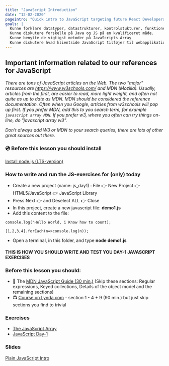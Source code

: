```yaml
---
title: "JavaScript Introduction"
date: "12-02-2020"
pageintro: "Quick intro to JavaScript targeting future React Developers"
goals: |
  Kunne forklare datatyper, datastrukturer, kontrolstukturer, funktioner samt sprogets særegenheder i javascript
  Kunne diskutere forskelle på Java og JS på en kvalificeret måde.
  Kunne benytte de vigtigst metoder på JavaScripts Array
  Kunne diskutere hvad klientside JavaScript tilføjer til webapplikationer.
---
```


## Important information related to our references for JavaScript
*There are tons of JavaScript articles on the Web. The two "major" resources are https://www.w3schools.com/ and MDN (Mozilla). Usually, articles from the first, are easier to read, more light weight, and often not quite as up to date as MDN. MDN should be considered the reference documentation.
Often when you Google, articles from w3schools will pop up first. If you prefer MDN, add this to you search term, for example `javascript array MDN`. If you prefer w3, where you often can try things on-line, do "javascript array w3".*

*Don't always add W3 or MDN to your search queries, there are lots of other great sources out there.*

### :cd: Before this lesson you should install

[Install node.js (LTS-version)](https://nodejs.org/en/)

### How to write and run the JS-exercises for (only) today
- Create a new project (name: js_day1) : File :point_right: New Project :point_right: HTML5/JavaScript :point_right: JavaScript Library
- Press Next :point_right: and Deselect ALL :point_right: Close
- In this project, create a new javascript file: **demo1.js**
- Add this content to the file:

`console.log("Hello World, i Know how to count);`

`[1,2,3,4].forEach(n=>console.log(n));`
- Open a terminal, in this folder, and type **node demo1.js**

#### THIS IS HOW YOU SHOULD WRITE AND TEST YOU DAY-1 JAVASCRIPT EXERCISES

### Before this lesson you should:
- :book: The [MDN JavaScript Guide (30 min.)](https://developer.mozilla.org/bm/docs/Web/JavaScript/Guide/Introduction) (Skip these sections: Regular expressions, Keyed collections, Details of the object model and the remaining sections) 
- :tv: [Course on Lynda.com](https://www.lynda.com/JavaScript-tutorials/Welcome/574716/612017-4.html?srchtrk=index%3a3%0alinktypeid%3a2%0aq%3ajavascript%0apage%3a1%0as%3arelevance%0asa%3atrue%0aproducttypeid%3a2) - section 1 - 4 + 9 (90 min.) but just skip sections you find to trivial
          
 ### Exercises
<!--BEGIN exercises ##-->
- [The JavaScript Array](https://docs.google.com/document/d/1eEJbwvOn19fy9MoasclKURqpk3rRVSHZ4S0hGsQUG3s/edit?usp=sharing)
- [JavaScript Day-1](https://docs.google.com/document/d/1g4NPayMnNV8UUNdoTLZdcf4BehCip14QDuRwa4V7uFU/edit?usp=sharing)
<!--END exercises ##-->

### Slides
<!--BEGIN slides ##-->
[Plain JavaScript Intro](http://sem3slides.mydemos.dk/js1/js.html#1)
                         
<!--END slides ##-->